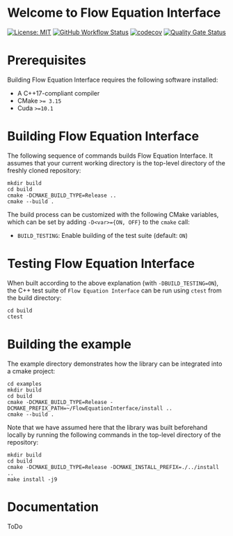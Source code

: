 # Welcome to Flow Equation Interface

[![License: MIT](https://img.shields.io/badge/License-MIT-yellow.svg)](https://opensource.org/licenses/MIT)
[![GitHub Workflow Status](https://img.shields.io/github/workflow/status/statphysandml/FlowEquationInterface/CI)](https://github.com/statphysandml/FlowEquationInterface/actions?query=workflow%3ACI)
[![codecov](https://codecov.io/gh/statphysandml/FlowEquationInterface/branch/main/graph/badge.svg)](https://codecov.io/gh/statphysandml/FlowEquationInterface)
[![Quality Gate Status](https://sonarcloud.io/api/project_badges/measure?project=statphysandml_FlowEquationInterface&metric=alert_status)](https://sonarcloud.io/dashboard?id=statphysandml_FlowEquationInterface)

# Prerequisites

Building Flow Equation Interface requires the following software installed:

* A C++17-compliant compiler
* CMake `>= 3.15`
* Cuda `>=10.1`

# Building Flow Equation Interface

The following sequence of commands builds Flow Equation Interface.
It assumes that your current working directory is the top-level directory
of the freshly cloned repository:

```
mkdir build
cd build
cmake -DCMAKE_BUILD_TYPE=Release ..
cmake --build .
```

The build process can be customized with the following CMake variables,
which can be set by adding `-D<var>={ON, OFF}` to the `cmake` call:

* `BUILD_TESTING`: Enable building of the test suite (default: `ON`)



# Testing Flow Equation Interface

When built according to the above explanation (with `-DBUILD_TESTING=ON`),
the C++ test suite of `Flow Equation Interface` can be run using
`ctest` from the build directory:

```
cd build
ctest
```
# Building the example

The example directory demonstrates how the library can be integrated into a cmake project:

```
cd examples
mkdir build
cd build
cmake -DCMAKE_BUILD_TYPE=Release -DCMAKE_PREFIX_PATH=~/FlowEquationInterface/install ..   
cmake --build .
```

Note that we have assumed here that the library was built beforehand locally by running the following commands in the top-level directory of the repository:

```
mkdir build
cd build
cmake -DCMAKE_BUILD_TYPE=Release -DCMAKE_INSTALL_PREFIX=./../install ..    
make install -j9
```


# Documentation

ToDo

